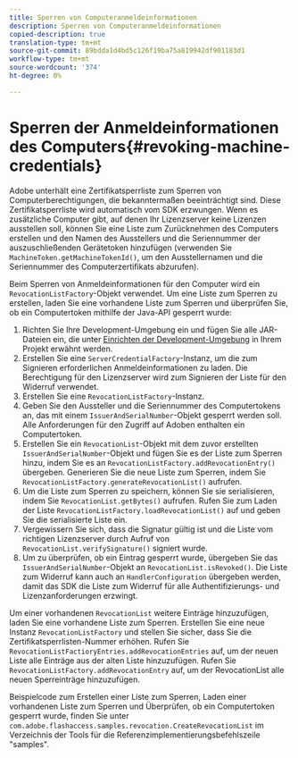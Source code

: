 ```yaml
---
title: Sperren von Computeranmeldeinformationen
description: Sperren von Computeranmeldeinformationen
copied-description: true
translation-type: tm+mt
source-git-commit: 89bdda1d4bd5c126f19ba75a819942df901183d1
workflow-type: tm+mt
source-wordcount: '374'
ht-degree: 0%

---
```



# Sperren der Anmeldeinformationen des Computers{#revoking-machine-credentials}

Adobe unterhält eine Zertifikatsperrliste zum Sperren von Computerberechtigungen, die bekanntermaßen beeinträchtigt sind. Diese Zertifikatsperrliste wird automatisch vom SDK erzwungen. Wenn es zusätzliche Computer gibt, auf denen Ihr Lizenzserver keine Lizenzen ausstellen soll, können Sie eine Liste zum Zurücknehmen des Computers erstellen und den Namen des Ausstellers und die Seriennummer der auszuschließenden Gerätetoken hinzufügen (verwenden Sie `MachineToken.getMachineTokenId()`, um den Ausstellernamen und die Seriennummer des Computerzertifikats abzurufen).

Beim Sperren von Anmeldeinformationen für den Computer wird ein `RevocationListFactory`-Objekt verwendet. Um eine Liste zum Sperren zu erstellen, laden Sie eine vorhandene Liste zum Sperren und überprüfen Sie, ob ein Computertoken mithilfe der Java-API gesperrt wurde:

1. Richten Sie Ihre Development-Umgebung ein und fügen Sie alle JAR-Dateien ein, die unter [Einrichten der Development-Umgebung](../../aaxs-protecting-content/content-setting-up-the-sdk/content-setting-up-the-dev-env.md) in Ihrem Projekt erwähnt werden.
1. Erstellen Sie eine `ServerCredentialFactory`-Instanz, um die zum Signieren erforderlichen Anmeldeinformationen zu laden. Die Berechtigung für den Lizenzserver wird zum Signieren der Liste für den Widerruf verwendet.
1. Erstellen Sie eine `RevocationListFactory`-Instanz.
1. Geben Sie den Aussteller und die Seriennummer des Computertokens an, das mit einem `IssuerAndSerialNumber`-Objekt gesperrt werden soll. Alle Anforderungen für den Zugriff auf Adoben enthalten ein Computertoken.
1. Erstellen Sie ein `RevocationList`-Objekt mit dem zuvor erstellten `IssuerAndSerialNumber`-Objekt und fügen Sie es der Liste zum Sperren hinzu, indem Sie es an `RevocationListFactory.addRevocationEntry()` übergeben. Generieren Sie die neue Liste zum Sperren, indem Sie `RevocationListFactory.generateRevocationList()` aufrufen.
1. Um die Liste zum Sperren zu speichern, können Sie sie serialisieren, indem Sie `RevocationList.getBytes()` aufrufen. Rufen Sie zum Laden der Liste `RevocationListFactory.loadRevocationList()` auf und geben Sie die serialisierte Liste ein.
1. Vergewissern Sie sich, dass die Signatur gültig ist und die Liste vom richtigen Lizenzserver durch Aufruf von `RevocationList.verifySignature()` signiert wurde.
1. Um zu überprüfen, ob ein Eintrag gesperrt wurde, übergeben Sie das `IssuerAndSerialNumber`-Objekt an `RevocationList.isRevoked()`. Die Liste zum Widerruf kann auch an `HandlerConfiguration` übergeben werden, damit das SDK die Liste zum Widerruf für alle Authentifizierungs- und Lizenzanforderungen erzwingt.

Um einer vorhandenen `RevocationList` weitere Einträge hinzuzufügen, laden Sie eine vorhandene Liste zum Sperren. Erstellen Sie eine neue Instanz `RevocationListFactory` und stellen Sie sicher, dass Sie die Zertifikatsperrlisten-Nummer erhöhen. Rufen Sie `RevocationListFactioryEntries.addRevocationEntries` auf, um der neuen Liste alle Einträge aus der alten Liste hinzuzufügen. Rufen Sie `RevocationListFactory.addRevocationEntry` auf, um der RevocationList alle neuen Sperreinträge hinzuzufügen.

Beispielcode zum Erstellen einer Liste zum Sperren, Laden einer vorhandenen Liste zum Sperren und Überprüfen, ob ein Computertoken gesperrt wurde, finden Sie unter `com.adobe.flashaccess.samples.revocation.CreateRevocationList` im Verzeichnis der Tools für die Referenzimplementierungsbefehlszeile &quot;samples&quot;.
